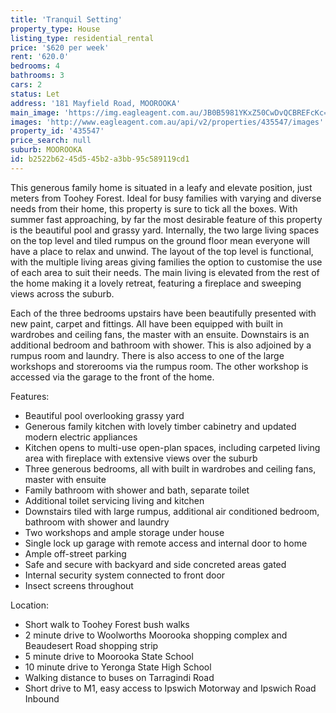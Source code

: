```yaml
---
title: 'Tranquil Setting'
property_type: House
listing_type: residential_rental
price: '$620 per week'
rent: '620.0'
bedrooms: 4
bathrooms: 3
cars: 2
status: Let
address: '181 Mayfield Road, MOOROOKA'
main_image: 'https://img.eagleagent.com.au/JB0B5981YKxZ50CwDvQCBREFcKc=/1280x854/smart/https://s3-us-west-2.amazonaws.com/eagleagent-orig/images/6825464/424975394-image-M.jpg'
images: 'http://www.eagleagent.com.au/api/v2/properties/435547/images'
property_id: '435547'
price_search: null
suburb: MOOROOKA
id: b2522b62-45d5-45b2-a3bb-95c589119cd1
---
```

This generous family home is situated in a leafy and elevate position, just meters from Toohey Forest. Ideal for busy families with varying and diverse needs from their home, this property is sure to tick all the boxes. With summer fast approaching, by far the most desirable feature of this property is the beautiful pool and grassy yard. Internally, the two large living spaces on the top level and tiled rumpus on the ground floor mean everyone will have a place to relax and unwind. The layout of the top level is functional, with the multiple living areas giving families the option to customise the use of each area to suit their needs. The main living is elevated from the rest of the home making it a lovely retreat,  featuring a fireplace and sweeping views across the suburb.

Each of the three bedrooms upstairs have been beautifully presented with new paint, carpet and fittings. All have been equipped with built in wardrobes and ceiling fans, the master with an ensuite. Downstairs is an additional bedroom and bathroom with shower. This is also adjoined by a rumpus room and laundry. There is also access to one of the large workshops and storerooms via the rumpus room. The other workshop is accessed via the garage to the front of the home.

Features:

*  Beautiful pool overlooking grassy yard
*  Generous family kitchen with lovely timber cabinetry and updated modern electric appliances
*  Kitchen opens to multi-use open-plan spaces, including carpeted living area with fireplace with extensive views over the suburb
*  Three generous bedrooms, all with built in wardrobes and ceiling fans, master with ensuite
*  Family bathroom with shower and bath, separate toilet
*  Additional toilet servicing living and kitchen
*  Downstairs tiled with large rumpus, additional air conditioned bedroom, bathroom with shower and laundry
*  Two workshops and ample storage under house
*  Single lock up garage with remote access and internal door to home
*  Ample off-street parking
*  Safe and secure with backyard and side concreted areas gated
*  Internal security system connected to front door
*  Insect screens throughout

Location:

*  Short walk to Toohey Forest bush walks
*  2 minute drive to Woolworths Moorooka shopping complex and Beaudesert Road shopping strip
*  5 minute drive to Moorooka State School
*  10 minute drive to Yeronga State High School
*  Walking distance to buses on Tarragindi Road
*  Short drive to M1, easy access to Ipswich Motorway and Ipswich Road Inbound